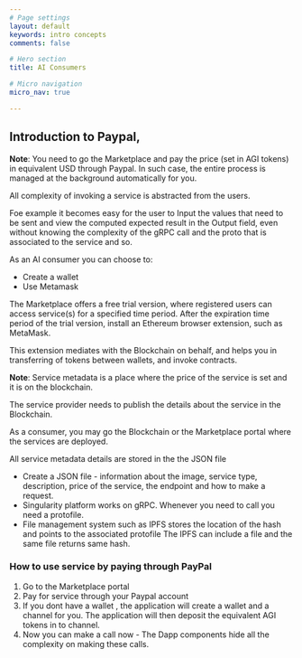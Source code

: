```yaml
---
# Page settings
layout: default
keywords: intro concepts
comments: false

# Hero section
title: AI Consumers

# Micro navigation
micro_nav: true

---
```


## Introduction to Paypal, 

**Note**: You need to go the Marketplace and pay the price (set in AGI tokens) in equivalent USD through Paypal. In such case, the entire process is managed at the background automatically for you.

All complexity of invoking a service is abstracted from the users.

Foe example it becomes easy for the user to Input the values that need to be sent and view the computed expected result in the Output field, even without knowing the complexity of the gRPC call and the proto that is associated to the service and so.  

As an AI consumer you can choose to:
- Create a wallet
- Use Metamask

The Marketplace offers a free trial version, where registered users can access service(s) for a specified time period. After the expiration time period of the trial version, install an Ethereum browser extension, such as MetaMask. 

This extension mediates with the Blockchain on behalf, and helps you in transferring of tokens between wallets, and invoke contracts.

**Note**: Service metadata is a place where the price of the service is set and it is on the blockchain.

The service provider needs to publish the details about the service in the Blockchain.

As a consumer, you may go the Blockchain or the Marketplace portal where the services are deployed.

All service metadata details are stored in the the JSON file
- Create a JSON file - information about the image, service type, description, price of the service, the endpoint and how to make a request.
- Singularity platform works on gRPC. Whenever you need to call you need a protofile.
- File management system such as IPFS stores the location of the hash and points to the associated protofile
    The IPFS can include a file and the same file returns same hash. 

### How to use service by paying through PayPal

1.	Go to the Marketplace portal
2.	Pay for service through your Paypal account    
3.	If you dont have a wallet , the application will create a wallet and a channel for you.
    The application will then deposit the equivalent AGI tokens in to channel.
4.	Now you can make a call now - The Dapp components hide all the complexity on making these calls.
   
